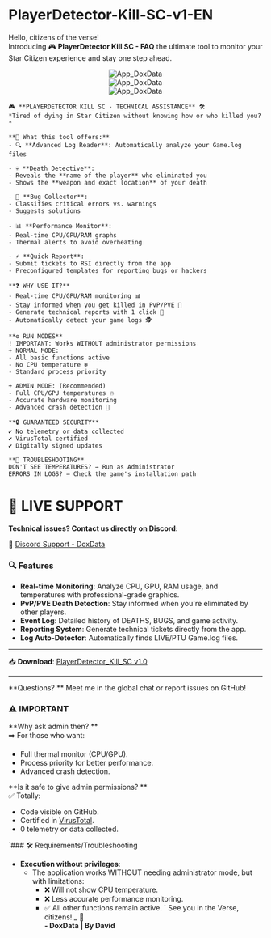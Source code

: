 # PlayerDetector-Kill-SC-v1-EN
Hello, citizens of the verse!  
Introducing 🎮 **PlayerDetector Kill SC - FAQ**
the ultimate tool to monitor your Star Citizen experience and stay one step ahead.  
<div align="center">
  <img src="https://github.com/user-attachments/assets/1ab314f6-f128-4ab1-8a60-73c273cea824" alt="App_DoxData">
</div>

<div align="center">
  <img src="https://github.com/user-attachments/assets/33299c02-0f43-43f2-b684-87fe425f52ec" alt="App_DoxData">
</div>

<div align="center">
  <img src="https://github.com/user-attachments/assets/7466e142-069b-4b5c-ab49-f966897e663b" alt="App_DoxData">
</div>


```
🎮 **PLAYERDETECTOR KILL SC - TECHNICAL ASSISTANCE** 🛠️
*Tired of dying in Star Citizen without knowing how or who killed you?*

**🚀 What this tool offers:**
- 🔍 **Advanced Log Reader**: Automatically analyze your Game.log files

- 💀 **Death Detective**:
- Reveals the **name of the player** who eliminated you
- Shows the **weapon and exact location** of your death

- 🚨 **Bug Collector**:
- Classifies critical errors vs. warnings
- Suggests solutions

- 📊 **Performance Monitor**:
- Real-time CPU/GPU/RAM graphs
- Thermal alerts to avoid overheating

- ⚡ **Quick Report**:
- Submit tickets to RSI directly from the app
- Preconfigured templates for reporting bugs or hackers

**❓ WHY USE IT?**
- Real-time CPU/GPU/RAM monitoring 📊
- Stay informed when you get killed in PvP/PVE 🔔
- Generate technical reports with 1 click 📄
- Automatically detect your game logs 🕵️
```
```
**⚙️ RUN MODES**
! IMPORTANT: Works WITHOUT administrator permissions
+ NORMAL MODE:
- All basic functions active
- No CPU temperature ❄️
- Standard process priority
```
```
+ ADMIN MODE: (Recommended)
- Full CPU/GPU temperatures 🔥
- Accurate hardware monitoring
- Advanced crash detection 🚨
```

```
**🔒 GUARANTEED SECURITY**
✔️ No telemetry or data collected
✔️ VirusTotal certified
✔️ Digitally signed updates
```
```
**🚨 TROUBLESHOOTING**
DON'T SEE TEMPERATURES? → Run as Administrator
ERRORS IN LOGS? → Check the game's installation path
```
# 💬 LIVE SUPPORT

**Technical issues? Contact us directly on Discord:**

🔗 [Discord Support - DoxData](https://discord.com/users/721814914032992296)

### 🔍 **Features**
- **Real-time Monitoring**: Analyze CPU, GPU, RAM usage, and temperatures with professional-grade graphics.
- **PvP/PVE Death Detection**: Stay informed when you're eliminated by other players.
- **Event Log**: Detailed history of DEATHS, BUGS, and game activity.
- **Reporting System**: Generate technical tickets directly from the app.
- **Log Auto-Detector**: Automatically finds LIVE/PTU Game.log files.

---
📥 **Download**: [PlayerDetector_Kill_SC v1.0](https://github.com/DoxData/PlayerDetector-Kill-SC-v1-EN/releases/download/PlayerDetector-Kill-SC-v1-EN/PlayerDetector-Kill-SC-v1-EN.zip)

---
**Questions? ** Meet me in the global chat or report issues on GitHub!  

### ⚠️ **IMPORTANT**
**Why ask admin then? **  
➡️ For those who want:  
- Full thermal monitor (CPU/GPU).  
- Process priority for better performance.  
- Advanced crash detection.  

**Is it safe to give admin permissions? **  
✅ Totally:  
- Code visible on GitHub.  
- Certified in [VirusTotal](https://www.virustotal.com/gui/home/upload).  
- 0 telemetry or data collected.  

`### 🛠️ Requirements/Troubleshooting
- **Execution without privileges**:  
  - The application works WITHOUT needing administrator mode, but with limitations:  
    - ❌ Will not show CPU temperature.  
    - ❌ Less accurate performance monitoring.  
    - ✅ All other functions remain active.
`
See you in the Verse, citizens! _ 🚀   
**- DoxData | By David**
